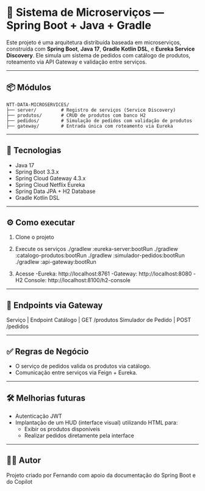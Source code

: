 # 🧩 Sistema de Microserviços — Spring Boot + Java + Gradle

Este projeto é uma arquitetura distribuída baseada em microserviços, construída com **Spring Boot**, **Java 17**, **Gradle Kotlin DSL**, e **Eureka Service Discovery**. Ele simula um sistema de pedidos com catálogo de produtos, roteamento via API Gateway e validação entre serviços.

---

## 📦 Módulos

```plaintext
NTT-DATA-MICROSERVICES/
├── server/         # Registro de serviços (Service Discovery)
├── produtos/       # CRUD de produtos com banco H2
├── pedidos/        # Simulação de pedidos com validação de produtos
├── gateway/        # Entrada única com roteamento via Eureka
```
---

## 🚀 Tecnologias

- Java 17
- Spring Boot 3.3.x
- Spring Cloud Gateway 4.3.x
- Spring Cloud Netflix Eureka
- Spring Data JPA + H2 Database
- Gradle Kotlin DSL

---

## ⚙️ Como executar

1. Clone o projeto

2. Execute os serviços
   ./gradlew :eureka-server:bootRun
   ./gradlew :catalogo-produtos:bootRun
   ./gradlew :simulador-pedidos:bootRun
   ./gradlew :api-gateway:bootRun
3. Acesse
    -Eureka: http://localhost:8761
    -Gateway: http://localhost:8080
    -H2 Console: http://localhost:8100/h2-console

---

## 🔗 Endpoints via Gateway


Serviço	            | Endpoint
Catálogo            | GET /produtos
Simulador de Pedido	| POST /pedidos

---

## ✅ Regras de Negócio

- O serviço de pedidos valida os produtos via catálogo.
- Comunicação entre serviços via Feign + Eureka.

---

## 🛠️ Melhorias futuras

- Autenticação JWT
- Implantação de um HUD (interface visual) utilizando HTML para:
    - Exibir os produtos disponíveis
    - Realizar pedidos diretamente pela interface

---

## 👨‍💻 Autor

Projeto criado por Fernando com apoio da documentação do Spring Boot e do Copilot 